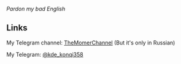 <i>Pardon my bad English</i>

## Links
My Telegram channel: [TheMomerChannel](https://t.me/themomerchannel) (But it's only in Russian)

My Telegram: [@kde_konqi358](https://t.me/kde_konqi358)
